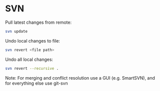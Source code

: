 # SVN

Pull latest changes from remote:

```bash
svn update
```

Undo local changes to file:

```bash
svn revert <file path>
```

Undo all local changes:

```bash
svn revert --recursive .
```

Note: For merging and conflict resolution use a GUI (e.g. SmartSVN), and for everything else use git-svn
